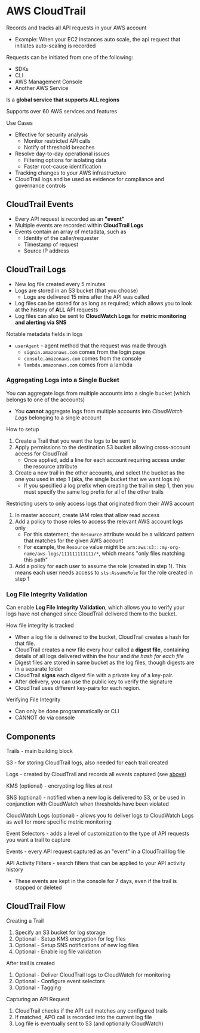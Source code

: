 # AWS CloudTrail

Records and tracks all API requests in your AWS account
- Example: When your EC2 instances auto scale, the api request that initiates auto-scaling is recorded

Requests can be initiated from one of the following:
- SDKs
- CLI
- AWS Management Console
- Another AWS Service

Is a **global service that supports ALL regions**

Supports over 60 AWS services and features

Use Cases
- Effective for security analysis
	- Monitor restricted API calls
	- Notify of threshold breaches
- Resolve day-to-day operational issues
	- Filtering options for isolating data
	- Faster root-cause identification
- Tracking changes to your AWS infrastructure
- CloudTrail logs and be used as evidence for compliance and governance controls

## CloudTrail Events

- Every API request is recorded as an **"event"**
- Multiple events are recorded within **CloudTrail Logs**
- Events contain an array of metadata, such as
	- Identity of the caller/requester
	- Timestamp of request
	- Source IP address

## CloudTrail Logs

- New log file created every 5 minutes
- Logs are stored in an S3 bucket (that you choose)
	- Logs are delivered 15 mins after the API was called
- Log files can be stored for as long as required; which allows you to look at the history of **ALL** API requests
- Log files can also be sent to **CloudWatch Logs** for **metric monitoring and alerting via SNS**

Notable metadata fields in logs
- `userAgent` - agent method that the request was made through
	- `signin.amazonaws.com` comes from the login page
	- `console.amazonaws.com` comes from the console
	- `lambda.amazonaws.com` comes from a lambda

### Aggregating Logs into a Single Bucket

You can aggregate logs from multiple accounts into a single bucket (which belongs to one of the accounts)
- You **cannot** aggregate logs from multiple accounts into _CloudWatch Logs_ belonging to a single account

How to setup
1. Create a Trail that you want the logs to be sent to
2. Apply permissions to the destination S3 bucket allowing cross-account access for CloudTrail
	- Once applied, add a line for each account requiring access under the resource attribute
3. Create a new trail in the other accounts, and select the bucket as the one you used in step 1 (aka, the single bucket that we want logs in)
	- If you specified a log prefix when creating the trail in step 1, then you must specify the same log prefix for all of the other trails

Restricting users to only access logs that originated from their AWS account
1. In master account, create IAM roles that allow read access
2. Add a policy to those roles to access the relevant AWS account logs only
	- For this statement, the `Resource` attribute would be a wildcard pattern that matches for the given AWS account
	- For example, the `Resource` value might be `arn:aws:s3:::my-org-name/aws-logs/111111111111/*`, which means "only files matching this path"
3. Add a policy for each user to assume the role (created in step 1). This means each user needs access to `sts:AssumeRole` for the role created in step 1

### Log File Integrity Validation

Can enable **Log File Integrity Validation**, which allows you to verify your logs have not changed since CloudTrail delivered them to the bucket.

How file integrity is tracked
- When a log file is delivered to the bucket, CloudTrail creates a hash for that file.
- CloudTrail creates a new file every hour called a **digest file**, containing details of all logs delivered within the hour and _the hash for each file_
- Digest files are stored in same bucket as the log files, though digests are in a separate folder
- CloudTrail **signs** each digest file with a private key of a key-pair.
- After delivery, you can use the public key to verify the signature
- CloudTrail uses different key-pairs for each region.

Verifying File Integrity
- Can only be done programmatically or CLI
- CANNOT do via console

## Components

Trails - main building block

S3 - for storing CloudTrail logs, also needed for each trail created

Logs - created by CloudTrail and records all events captured (see [above](#cloudtrail-logs))

KMS (optional) - encrypting log files at rest

SNS (optional) - notified when a new log is delivered to S3, or be used in conjunction with CloudWatch when thresholds have been violated

CloudWatch Logs (optional) - allows you to deliver logs to CloudWatch Logs as well for more specific metric monitoring

Event Selectors - adds a level of customization to the type of API requests you want a trail to capture

Events - every API request captured as an "event" in a CloudTrail log file

API Activity Filters - search filters that can be applied to your API activity history
- These events are kept in the console for 7 days, even if the trail is stopped or deleted

## CloudTrail Flow

Creating a Trail
1. Specify an S3 bucket for log storage
2. Optional - Setup KMS encryption for log files
3. Optional - Setup SNS notifications of new log files
4. Optional - Enable log file validation

After trail is created
1. Optional - Deliver CloudTrail logs to CloudWatch for monitoring
2. Optional - Configure event selectors
3. Optional - Tagging

Capturing an API Request
1. CloudTrail checks if the API call matches any configured trails
2. If matched, APO call is recorded into the current log file
3. Log file is eventually sent to S3 (and optionally CloudWatch)
